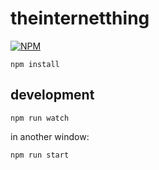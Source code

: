 # theinternetthing
[![NPM](https://nodei.co/npm/theinternetthing.png)](https://nodei.co/npm/theinternetthing/)

```
npm install
```

## development

```
npm run watch
```

in another window:

```
npm run start
```
